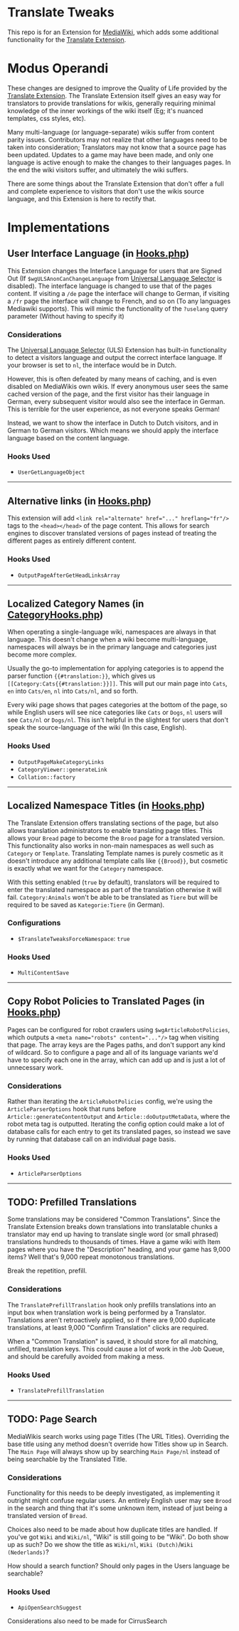 # Translate Tweaks

This repo is for an Extension for [MediaWiki](https://www.mediawiki.org/wiki/MediaWiki), which adds some additional functionality for the [Translate Extension](https://www.mediawiki.org/wiki/Extension:Translate).

# Modus Operandi

These changes are designed to improve the Quality of Life provided by the [Translate Extension](https://www.mediawiki.org/wiki/Extension:Translate). The Translate Extension itself gives an easy way for translators to provide translations for wikis, generally requiring minimal knowledge of the inner workings of the wiki itself (Eg; it's nuanced templates, css styles, etc).

Many multi-language (or language-separate) wikis suffer from content parity issues. Contributors may not realize that other languages need to be taken into consideration; Translators may not know that a source page has been updated. Updates to a game may have been made, and only one language is active enough to make the changes to their languages pages. In the end the wiki visitors suffer, and ultimately the wiki suffers.

There are some things about the Translate Extension that don't offer a full and complete experience to visitors that don't use the wikis source language, and this Extension is here to rectify that.

# Implementations

## User Interface Language (in [Hooks.php](https://github.com/GStefanowich/MW-TranslateTweaks/blob/main/includes/Hooks/Hooks.php))

This Extension changes the Interface Language for users that are Signed Out (If `$wgULSAnonCanChangeLanguage` from [Universal Language Selector](https://www.mediawiki.org/wiki/Extension:UniversalLanguageSelector) is disabled). The interface language is changed to use that of the pages content. If visiting a `/de` page the interface will change to German, if visiting a `/fr` page the interface will change to French, and so on (To any languages Mediawiki supports). This will mimic the functionality of the `?uselang` query parameter (Without having to specify it)

### Considerations

The [Universal Language Selector](https://www.mediawiki.org/wiki/Extension:UniversalLanguageSelector) (ULS) Extension has built-in functionality to detect a visitors language and output the correct interface language. If your browser is set to `nl`, the interface would be in Dutch.

However, this is often defeated by many means of caching, and is even disabled on MediaWikis own wikis. If every anonymous user sees the same cached version of the page, and the first visitor has their language in German, every subsequent visitor would also see the interface in German. This is terrible for the user experience, as not everyone speaks German!

Instead, we want to show the interface in Dutch to Dutch visitors, and in German to German visitors. Which means we should apply the interface language based on the content language.

### Hooks Used

- `UserGetLanguageObject`

----

## Alternative links (in [Hooks.php](https://github.com/GStefanowich/MW-TranslateTweaks/blob/main/includes/Hooks/Hooks.php))

This extension will add `<link rel="alternate" href="..." hreflang="fr"/>` tags to the `<head></head>` of the page content. This allows for search engines to discover translated versions of pages instead of treating the different pages as entirely different content.

### Hooks Used

- `OutputPageAfterGetHeadLinksArray`

----

## Localized Category Names (in [CategoryHooks.php](https://github.com/GStefanowich/MW-TranslateTweaks/blob/main/includes/Hooks/CategoryHooks.php))

When operating a single-language wiki, namespaces are always in that language. This doesn't change when a wiki become multi-language, namespaces will always be in the primary language and categories just become more complex.

Usually the go-to implementation for applying categories is to append the parser function `{{#translation:}}`, which gives us `[[Category:Cats{{#translation:}}]]`. This will put our main page into `Cats`, `en` into `Cats/en`, `nl` into `Cats/nl`, and so forth.

Every wiki page shows that pages categories at the bottom of the page, so while English users will see nice categories like `Cats` or `Dogs`, `nl` users will see `Cats/nl` or `Dogs/nl`. This isn't helpful in the slightest for users that don't speak the source-language of the wiki (In this case, English).

### Hooks Used

- `OutputPageMakeCategoryLinks`
- `CategoryViewer::generateLink`
- `Collation::factory`

----

## Localized Namespace Titles (in [Hooks.php](https://github.com/GStefanowich/MW-TranslateTweaks/blob/main/includes/Hooks/Hooks.php))

The Translate Extension offers translating sections of the page, but also allows translation administrators to enable translating page titles. This allows your `Bread` page to become the `Brood` page for a translated version. This functionality also works in non-main namespaces as well such as `Category` or `Template`. Translating Template names is purely cosmetic as it doesn't introduce any additional template calls like `{{Brood}}`, but cosmetic is exactly what we want for the `Category` namespace.

With this setting enabled (`true` by default), translators will be required to enter the translated namespace as part of the translation otherwise it will fail. `Category:Animals` won't be able to be translated as `Tiere` but will be required to be saved as `Kategorie:Tiere` (in German).

### Configurations

- `$TranslateTweaksForceNamespace`: `true`

### Hooks Used

- `MultiContentSave`

----

## Copy Robot Policies to Translated Pages (in [Hooks.php](https://github.com/GStefanowich/MW-TranslateTweaks/blob/main/includes/Hooks/Hooks.php))

Pages can be configured for robot crawlers using `$wgArticleRobotPolicies`, which outputs a `<meta name="robots" content="..."/>` tag when visiting that page. The array keys are the Pages paths, and don't support any kind of wildcard. So to configure a page and all of its language variants we'd have to specify each one in the array, which can add up and is just a lot of unnecessary work.

### Considerations

Rather than iterating the `ArticleRobotPolicies` config, we're using the `ArticleParserOptions` hook that runs before `Article::generateContentOutput` and `Article::doOutputMetaData`, where the robot meta tag is outputted. Iterating the config option could make a lot of database calls for each entry to get its translated pages, so instead we save by running that database call on an individual page basis.

### Hooks Used

- `ArticleParserOptions`

----

## TODO: Prefilled Translations

Some translations may be considered "Common Translations". Since the Translate Extension breaks down translations into translatable chunks a translator may end up having to translate single word (or small phrased) translations hundreds to thousands of times. Have a game wiki with Item pages where you have the "Description" heading, and your game has 9,000 items? Well that's 9,000 repeat monotonous translations.

Break the repetition, prefill.

### Considerations

The `TranslatePrefillTranslation` hook only prefills translations into an input box when translation work is being performed by a Translator. Translations aren't retroactively applied, so if there are 9,000 duplicate translations, at least 9,000 "Confirm Translation" clicks are required.

When a "Common Translation" is saved, it should store for all matching, unfilled, translation keys. This could cause a lot of work in the Job Queue, and should be carefully avoided from making a mess.

### Hooks Used

- `TranslatePrefillTranslation`

----

## TODO: Page Search

MediaWikis search works using page Titles (The URL Titles). Overriding the base title using any method doesn't override how Titles show up in Search. The `Main Page` will always show up by searching `Main Page/nl` instead of being searchable by the Translated Title.

### Considerations

Functionality for this needs to be deeply investigated, as implementing it outright might confuse regular users. An entirely English user may see `Brood` in the search and thing that it's some unknown item, instead of just being a translated version of `Bread`.

Choices also need to be made about how duplicate titles are handled. If you've got `Wiki` and `Wiki/nl`, "Wiki" is still going to be "Wiki". Do both show up as such? Do we show the title as `Wiki/nl`, `Wiki (Dutch)`/`Wiki (Nederlands)`?

How should a search function? Should only pages in the Users language be searchable?

### Hooks Used

- `ApiOpenSearchSuggest`

Considerations also need to be made for CirrusSearch